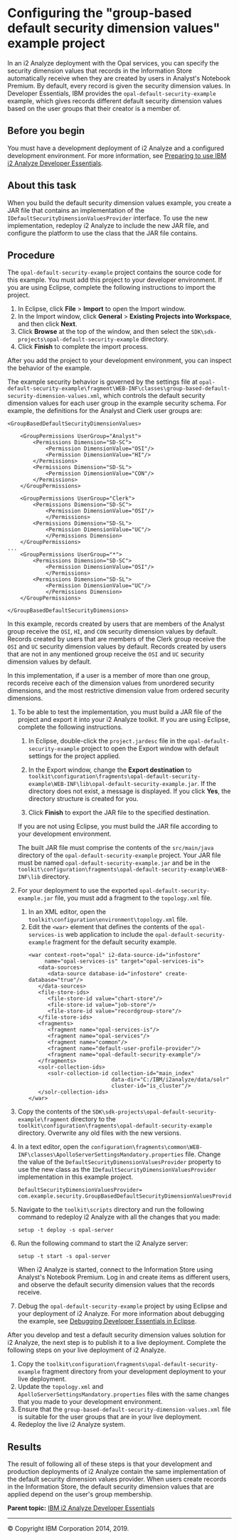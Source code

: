 Configuring the "group-based default security dimension values" example project
===============================================================================

In an i2 Analyze deployment with the Opal services, you can specify the security dimension values that records in the Information Store automatically receive when they are created by users in Analyst's Notebook Premium. By default, every record is given the security dimension values. In Developer Essentials, IBM provides the `opal-default-security-example` example, which gives records different default security dimension values based on the user groups that their creator is a member of.

Before you begin
----------------

You must have a development deployment of i2 Analyze and a configured development environment. For more information, see <a href="developer_essentials_deploying.md" class="xref" title="IBM i2 Analyze Developer Essentials is a set of files and example projects that build on a standard i2 Analyze deployment. Preparing to use Developer Essentials involves installing and configuring it to work in a dedicated test environment.">Preparing to use IBM i2 Analyze Developer Essentials</a>.

About this task
---------------

When you build the default security dimension values example, you create a JAR file that contains an implementation of the `IDefaultSecurityDimensionValuesProvider` interface. To use the new implementation, redeploy i2 Analyze to include the new JAR file, and configure the platform to use the class that the JAR file contains.

Procedure
---------

The `opal-default-security-example` project contains the source code for this example. You must add this project to your developer environment. If you are using Eclipse, complete the following instructions to import the project.

1.  In Eclipse, click **File** &gt; **Import** to open the Import window.
2.  In the Import window, click **General** &gt; **Existing Projects into Workspace**, and then click **Next**.
3.  Click **Browse** at the top of the window, and then select the `SDK\sdk-projects\opal-default-security-example` directory.
4.  Click **Finish** to complete the import process.

After you add the project to your development environment, you can inspect the behavior of the example.

The example security behavior is governed by the settings file at `opal-default-security-example\fragment\WEB-INF\classes\group-based-default-security-dimension-values.xml`, which controls the default security dimension values for each user group in the example security schema. For example, the definitions for the Analyst and Clerk user groups are:

``` pre
<GroupBasedDefaultSecurityDimensionValues>

    <GroupPermissions UserGroup="Analyst">
        <Permissions Dimension="SD-SC">
            <Permission DimensionValue="OSI"/>
            <Permission DimensionValue="HI"/>
        </Permissions>
        <Permissions Dimension="SD-SL">
            <Permission DimensionValue="CON"/>
        </Permissions>
    </GroupPermissions>

    <GroupPermissions UserGroup="Clerk">
        <Permissions Dimension="SD-SC">
            <Permission DimensionValue="OSI"/>
            </Permissions>
        <Permissions Dimension="SD-SL">
            <Permission DimensionValue="UC"/>
            </Permissions Dimension>
    </GroupPermissions>
...
    <GroupPermissions UserGroup="*">
        <Permissions Dimension="SD-SC">
            <Permission DimensionValue="OSI"/>
            </Permissions>
        <Permissions Dimension="SD-SL">
            <Permission DimensionValue="UC"/>
            </Permissions Dimension>
    </GroupPermissions>

</GroupBasedDefaultSecurityDimensions>
```

In this example, records created by users that are members of the Analyst group receive the `OSI`, `HI`, and `CON` security dimension values by default. Records created by users that are members of the Clerk group receive the `OSI` and `UC` security dimension values by default. Records created by users that are not in any mentioned group receive the `OSI` and `UC` security dimension values by default.

In this implementation, if a user is a member of more than one group, records receive each of the dimension values from unordered security dimensions, and the most restrictive dimension value from ordered security dimensions.

1.  To be able to test the implementation, you must build a JAR file of the project and export it into your i2 Analyze toolkit. If you are using Eclipse, complete the following instructions.
    1.  In Eclipse, double-click the `project.jardesc` file in the `opal-default-security-example` project to open the Export window with default settings for the project applied.
    2.  In the Export window, change the **Export destination** to `toolkit\configuration\fragments\opal-default-security-example\WEB-INF\lib\opal-default-security-example.jar`.
        If the directory does not exist, a message is displayed. If you click **Yes**, the directory structure is created for you.

    3.  Click **Finish** to export the JAR file to the specified destination.

    If you are not using Eclipse, you must build the JAR file according to your development environment.

    The built JAR file must comprise the contents of the `src/main/java` directory of the `opal-default-security-example` project. Your JAR file must be named `opal-default-security-example.jar` and be in the `toolkit\configuration\fragments\opal-default-security-example\WEB-INF\lib` directory.

2.  For your deployment to use the exported `opal-default-security-example.jar` file, you must add a fragment to the `topology.xml` file.
    1.  In an XML editor, open the `toolkit\configuration\environment\topology.xml` file.
    2.  Edit the `<war>` element that defines the contents of the `opal-services-is` web application to include the `opal-default-security-example` fragment for the default security example.
        ``` pre
        <war context-root="opal" i2-data-source-id="infostore"
             name="opal-services-is" target="opal-services-is">
           <data-sources>
              <data-source database-id="infostore" create-database="true"/>
           </data-sources>
           <file-store-ids>
              <file-store-id value="chart-store"/>
              <file-store-id value="job-store"/>
              <file-store-id value="recordgroup-store"/>
           </file-store-ids>
           <fragments>
              <fragment name="opal-services-is"/>
              <fragment name="opal-services"/>
              <fragment name="common"/>
              <fragment name="default-user-profile-provider"/>
              <fragment name="opal-default-security-example"/>
           </fragments>
           <solr-collection-ids>
              <solr-collection-id collection-id="main_index"
                                  data-dir="C:/IBM/i2analyze/data/solr"
                                  cluster-id="is_cluster"/>
           </solr-collection-ids>
        </war>
        ```

3.  Copy the contents of the `SDK\sdk-projects\opal-default-security-example\fragment` directory to the `toolkit\configuration\fragments\opal-default-security-example` directory. Overwrite any old files with the new versions.
4.  In a text editor, open the `configuration\fragments\common\WEB-INF\classes\ApolloServerSettingsMandatory.properties` file. Change the value of the `DefaultSecurityDimensionValuesProvider` property to use the new class as the `IDefaultSecurityDimensionValuesProvider` implementation in this example project.
    ``` pre
    DefaultSecurityDimensionValuesProvider=
    com.example.security.GroupBasedDefaultSecurityDimensionValuesProvider
    ```

5.  Navigate to the `toolkit\scripts` directory and run the following command to redeploy i2 Analyze with all the changes that you made:
    ``` pre
    setup -t deploy -s opal-server
    ```

6.  Run the following command to start the i2 Analyze server:
    ``` pre
    setup -t start -s opal-server
    ```

    When i2 Analyze is started, connect to the Information Store using Analyst's Notebook Premium. Log in and create items as different users, and observe the default security dimension values that the records receive.

7.  Debug the `opal-default-security-example` project by using Eclipse and your deployment of i2 Analyze. For more information about debugging the example, see <a href="https://github.com/IBM-i2/Analyze/blob/master/documentation/developer_essentials_debug.md" class="xref" title="(Opens in a new tab or window)">Debugging Developer Essentials in Eclipse</a>.

After you develop and test a default security dimension values solution for i2 Analyze, the next step is to publish it to a live deployment. Complete the following steps on your live deployment of i2 Analyze.

1.  Copy the `toolkit\configuration\fragments\opal-default-security-example` fragment directory from your development deployment to your live deployment.
2.  Update the `topology.xml` and `ApolloServerSettingsMandatory.properties` files with the same changes that you made to your development environment.
3.  Ensure that the `group-based-default-security-dimension-values.xml` file is suitable for the user groups that are in your live deployment.
4.  Redeploy the live i2 Analyze system.

Results
-------

The result of following all of these steps is that your development and production deployments of i2 Analyze contain the same implementation of the default security dimension values provider. When users create records in the Information Store, the default security dimension values that are applied depend on the user's group membership.

**Parent topic:** <a href="developer_essentials_welcome.md" class="link" title="IBM i2 Analyze Developer Essentials contains tools, libraries, and examples that enable development and deployment of custom extensions to i2 Analyze. Developer Essentials also includes API documentation and guides to deploying the software and the example projects.">IBM i2 Analyze Developer Essentials</a>

------------------------------------------------------------------------

© Copyright IBM Corporation 2014, 2019.



